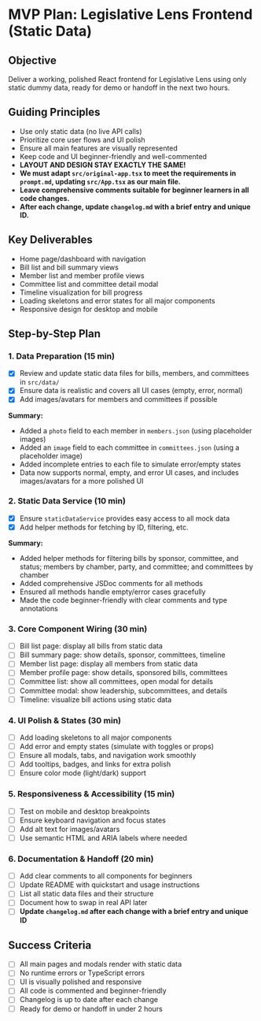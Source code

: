 # MVP Plan: Legislative Lens Frontend (Static Data)

## Objective
Deliver a working, polished React frontend for Legislative Lens using only static dummy data, ready for demo or handoff in the next two hours.

## Guiding Principles
- Use only static data (no live API calls)
- Prioritize core user flows and UI polish
- Ensure all main features are visually represented
- Keep code and UI beginner-friendly and well-commented
- **LAYOUT AND DESIGN STAY EXACTLY THE SAME!**
- **We must adapt `src/original-app.tsx` to meet the requirements in `prompt.md`, updating `src/App.tsx` as our main file.**
- **Leave comprehensive comments suitable for beginner learners in all code changes.**
- **After each change, update `changelog.md` with a brief entry and unique ID.**

## Key Deliverables
- Home page/dashboard with navigation
- Bill list and bill summary views
- Member list and member profile views
- Committee list and committee detail modal
- Timeline visualization for bill progress
- Loading skeletons and error states for all major components
- Responsive design for desktop and mobile

## Step-by-Step Plan

### 1. Data Preparation (15 min)
- [x] Review and update static data files for bills, members, and committees in `src/data/`
- [x] Ensure data is realistic and covers all UI cases (empty, error, normal)
- [x] Add images/avatars for members and committees if possible

**Summary:**
- Added a `photo` field to each member in `members.json` (using placeholder images)
- Added an `image` field to each committee in `committees.json` (using a placeholder image)
- Added incomplete entries to each file to simulate error/empty states
- Data now supports normal, empty, and error UI cases, and includes images/avatars for a more polished UI

### 2. Static Data Service (10 min)
- [x] Ensure `staticDataService` provides easy access to all mock data
- [x] Add helper methods for fetching by ID, filtering, etc.

**Summary:**
- Added helper methods for filtering bills by sponsor, committee, and status; members by chamber, party, and committee; and committees by chamber
- Added comprehensive JSDoc comments for all methods
- Ensured all methods handle empty/error cases gracefully
- Made the code beginner-friendly with clear comments and type annotations

### 3. Core Component Wiring (30 min)
- [ ] Bill list page: display all bills from static data
- [ ] Bill summary page: show details, sponsor, committees, timeline
- [ ] Member list page: display all members from static data
- [ ] Member profile page: show details, sponsored bills, committees
- [ ] Committee list: show all committees, open modal for details
- [ ] Committee modal: show leadership, subcommittees, and details
- [ ] Timeline: visualize bill actions using static data

### 4. UI Polish & States (30 min)
- [ ] Add loading skeletons to all major components
- [ ] Add error and empty states (simulate with toggles or props)
- [ ] Ensure all modals, tabs, and navigation work smoothly
- [ ] Add tooltips, badges, and links for extra polish
- [ ] Ensure color mode (light/dark) support

### 5. Responsiveness & Accessibility (15 min)
- [ ] Test on mobile and desktop breakpoints
- [ ] Ensure keyboard navigation and focus states
- [ ] Add alt text for images/avatars
- [ ] Use semantic HTML and ARIA labels where needed

### 6. Documentation & Handoff (20 min)
- [ ] Add clear comments to all components for beginners
- [ ] Update README with quickstart and usage instructions
- [ ] List all static data files and their structure
- [ ] Document how to swap in real API later
- [ ] **Update `changelog.md` after each change with a brief entry and unique ID**

## Success Criteria
- [ ] All main pages and modals render with static data
- [ ] No runtime errors or TypeScript errors
- [ ] UI is visually polished and responsive
- [ ] All code is commented and beginner-friendly
- [ ] Changelog is up to date after each change
- [ ] Ready for demo or handoff in under 2 hours 